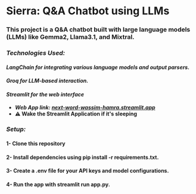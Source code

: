 # **Sierra: Q&A Chatbot using LLMs**

### This project is a Q&A chatbot built with large language models (LLMs) like Gemma2, Llama3.1, and Mixtral.


### ***Technologies Used:***

#### ***LangChain for integrating various language models and output parsers.***

#### ***Groq for LLM-based interaction.***

#### ***Streamlit for the web interface***
  *  ***Web App link: [next-word-wassim-hamra.streamlit.app](https://next-word-prediction-wassim-hamraapp.streamlit.app/)***
  * **⚠️ Wake the Streamlit Application if it's sleeping**

### ***Setup:***

#### **1- Clone this repository**

#### **2- Install dependencies using pip install -r requirements.txt.**

#### **3- Create a .env file for your API keys and model configurations.**

#### **4- Run the app with streamlit run app.py.**